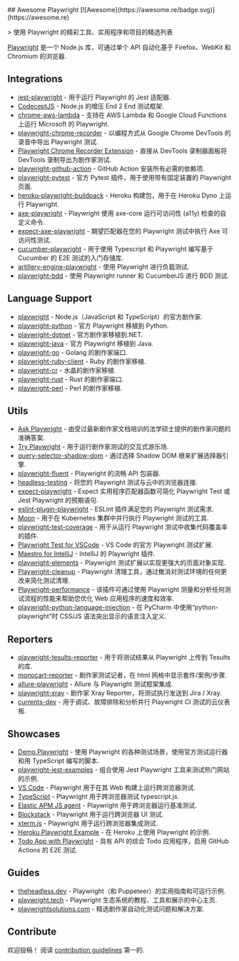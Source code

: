 <div class="github-widget" data-repo="mxschmitt/awesome-playwright"></div>
## Awesome Playwright [![Awesome](https://awesome.re/badge.svg)](https://awesome.re)

&gt; 使用 Playwright 的精彩工具、实用程序和项目的精选列表

[Playwright](https://github.com/microsoft/playwright) 是一个 Node.js 库，可通过单个 API 自动化基于 Firefox、WebKit 和 Chromium 的浏览器.



## Integrations

- [jest-playwright](https://github.com/playwright-community/jest-playwright/) - 用于运行 Playwright 的 Jest 适配器.
- [CodeceptJS](https://github.com/Codeception/CodeceptJS) - Node.js 的增压 End 2 End 测试框架.
- [chrome-aws-lambda](https://github.com/alixaxel/chrome-aws-lambda#usage-with-playwright) - 支持在 AWS Lambda 和 Google Cloud Functions 上运行 Microsoft 的 Playwright.
- [playwright-chrome-recorder](https://github.com/AndrewUsher/playwright-chrome-recorder) - 以编程方式从 Google Chrome DevTools 的录音中导出 Playwright 测试.
- [Playwright Chrome Recorder Extension](https://github.com/AndrewUsher/playwright-recorder-extension) - 直接从 DevTools 录制器面板将 DevTools 录制导出为剧作家测试.
- [playwright-github-action](https://github.com/microsoft/playwright-github-action) - GitHub Action 安装所有必需的依赖项.
- [playwright-pytest](https://github.com/microsoft/playwright-pytest/) - 官方 Pytest 插件，用于使用带有固定装置的 Playwright 页面.
- [heroku-playwright-buildpack](https://github.com/mxschmitt/heroku-playwright-buildpack) - Heroku 构建包，用于在 Heroku Dyno 上运行 Playwright.
- [axe-playwright](https://github.com/abhinaba-ghosh/axe-playwright) - Playwright 使用 axe-core 运行可访问性 (a11y) 检查的自定义命令.
- [expect-axe-playwright](https://github.com/Widen/expect-axe-playwright) - 期望匹配器在您的 Playwright 测试中执行 Axe 可访问性测试.
- [cucumber-playwright](https://github.com/Tallyb/cucumber-playwright) - 用于使用 Typescript 和 Playwright 编写基于 Cucumber 的 E2E 测试的入门存储库.
- [artillery-engine-playwright](https://github.com/artilleryio/artillery-engine-playwright) - 使用 Playwright 进行负载测试.
- [playwright-bdd](https://github.com/vitalets/playwright-bdd) - 使用 Playwright runner 和 CucumberJS 进行 BDD 测试.

## Language Support

- [playwright](https://git.io/JT2bj) - Node.js（JavaScript 和 TypeScript）的官方剧作家.
- [playwright-python](https://github.com/microsoft/playwright-python) - 官方 Playwright 移植到 Python.
- [playwright-dotnet](https://github.com/microsoft/playwright-dotnet) - 官方剧作家移植到.NET.
- [playwright-java](https://github.com/microsoft/playwright-java) - 官方 Playwright 移植到 Java.
- [playwright-go](https://github.com/playwright-community/playwright-go) - Golang 的剧作家端口.
- [playwright-ruby-client](https://github.com/YusukeIwaki/playwright-ruby-client) - Ruby 的剧作家移植.
- [playwright-cr](https://github.com/naqvis/playwright-cr) - 水晶的剧作家移植.
- [playwright-rust](https://github.com/octaltree/playwright-rust) - Rust 的剧作家端口.
- [playwright-perl](https://github.com/teodesian/playwright-perl) - Perl 的剧作家移植.

## Utils

- [Ask Playwright](https://ray.run/ask) - 由受过最新剧作家文档培训的法学硕士提供的剧作家问题的准确答案.
- [Try Playwright](https://try.playwright.tech) - 用于运行剧作家测试的交互式游乐场.
- [query-selector-shadow-dom](https://github.com/Georgegriff/query-selector-shadow-dom) - 通过选择 Shadow DOM 根来扩展选择器引擎.
- [playwright-fluent](https://github.com/hdorgeval/playwright-fluent) - Playwright 的流畅 API 包装器.
- [headless-testing](https://headlesstesting.com) - 将您的 Playwright 测试与云中的浏览器连接.
- [expect-playwright](https://github.com/playwright-community/expect-playwright) - Expect 实用程序匹配器函数可简化 Playwright Test 或 Jest Playwright 的预期语句.
- [eslint-plugin-playwright](https://github.com/playwright-community/eslint-plugin-playwright) - ESLint 插件满足您的 Playwright 测试需求.
- [Moon](https://github.com/aerokube/moon) - 用于在 Kubernetes 集群中并行执行 Playwright 测试的工具.
- [playwright-test-coverage](https://github.com/anishkny/playwright-test-coverage) - 用于从运行 Playwright 测试中收集代码覆盖率的插件.
- [Playwright Test for VSCode](https://marketplace.visualstudio.com/items?itemName=ms-playwright.playwright) - VS Code 的官方 Playwright 测试扩展.
- [Maestro for IntelliJ](https://plugins.jetbrains.com/plugin/18100-maestro) - IntelliJ 的 Playwright 插件.
- [playwright-elements](https://www.npmjs.com/package/playwright-elements) - Playwright 测试扩展以实现更强大的页面对象实现.
- [Playwright-cleanup](https://www.npmjs.com/package/playwright-cleanup) - Playwright 清理工具，通过撤消对测试环境的任何更改来简化测试清理.
- [Playwright-performance](https://www.npmjs.com/package/playwright-performance) - 该插件可通过使用 Playwright 测量和分析任何测试流程的性能来帮助您优化 Web 应用程序的速度和效率.
- [playwright-python-language-injection](https://github.com/Mattwmaster58/playwright-python-language-injection) - 在 PyCharm 中使用“python-playwright”时 CSS/JS 语法突出显示的语言注入定义.


## Reporters

- [playwright-tesults-reporter](https://github.com/tesults/playwright-tesults-reporter) - 用于将测试结果从 Playwright 上传到 Tesults 的库.
- [monocart-reporter](https://github.com/cenfun/monocart-reporter) - 剧作家测试记者，在 html 网格中显示套件/案例/步骤.
- [allure-playwright](https://github.com/allure-framework/allure-js/tree/master/packages/allure-playwright) - Allure 与 Playwright 测试框架集成.
- [playwright-xray](https://github.com/inluxc/playwright-xray) - 剧作家 Xray Reporter，将测试执行发送到 Jira / Xray.
- [currents-dev](https://currents.dev/) - 用于调试、故障排除和分析并行 Playwright CI 测试的云仪表板.

## Showcases

- [Demo.Playwright](https://github.com/MarcusFelling/Demo.Playwright) - 使用 Playwright 的各种测试场景，使用官方测试运行器和用 TypeScript 编写的脚本.
- [playwright-jest-examples](https://github.com/playwright-community/playwright-jest-examples) - 组合使用 Jest Playwright 工具来测试热门网站的示例.
- [VS Code](https://github.com/microsoft/vscode) - Playwright 用于在其 Web 构建上运行跨浏览器测试.
- [TypeScript](https://github.com/microsoft/TypeScript) - Playwright 用于跨浏览器测试 typescript.js.
- [Elastic APM JS agent](https://github.com/elastic/apm-agent-rum-js) - Playwright 用于跨浏览器运行基准测试.
- [Blockstack](https://github.com/blockstack/ux) - Playwright 用于运行跨浏览器 UI 测试.
- [xterm.js](https://github.com/xtermjs/xterm.js) - Playwright 用于运行跨浏览器集成测试.
- [Heroku Playwright Example](https://github.com/mxschmitt/heroku-playwright-example) - 在 Heroku 上使用 Playwright 的示例.
- [Todo App with Playwright](https://github.com/burakkantarci/playwright-todo-app) - 具有 API 的综合 Todo 应用程序，启用 GitHub Actions 的 E2E 测试.

## Guides

- [theheadless.dev](https://theheadless.dev) - Playwright（和 Puppeteer）的实用指南和可运行示例.
- [playwright.tech](https://playwright.tech) - Playwright 生态系统的教程、工具和展示的中心主页.
- [playwrightsolutions.com](https://playwrightsolutions.com) - 精选剧作家自动化测试问题和解决方案.

## Contribute

欢迎投稿！ 阅读 [contribution guidelines](https://github.com/mxschmitt/awesome-playwright/blob/master/CONTRIBUTING.md) 第一的.
